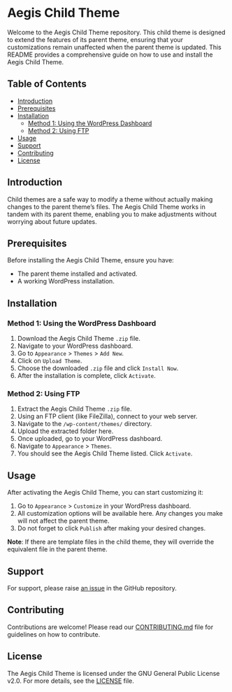 # Aegis Child Theme

Welcome to the Aegis Child Theme repository. This child theme is designed to extend the features of its parent theme, ensuring that your customizations remain unaffected when the parent theme is updated. This README provides a comprehensive guide on how to use and install the Aegis Child Theme.

## Table of Contents
- [Introduction](#introduction)
- [Prerequisites](#prerequisites)
- [Installation](#installation)
  - [Method 1: Using the WordPress Dashboard](#method-1-using-the-wordpress-dashboard)
  - [Method 2: Using FTP](#method-2-using-ftp)
- [Usage](#usage)
- [Support](#support)
- [Contributing](#contributing)
- [License](#license)

## Introduction
Child themes are a safe way to modify a theme without actually making changes to the parent theme’s files. The Aegis Child Theme works in tandem with its parent theme, enabling you to make adjustments without worrying about future updates.

## Prerequisites
Before installing the Aegis Child Theme, ensure you have:
- The parent theme installed and activated.
- A working WordPress installation.

## Installation

### Method 1: Using the WordPress Dashboard
1. Download the Aegis Child Theme `.zip` file.
2. Navigate to your WordPress dashboard.
3. Go to `Appearance` > `Themes` > `Add New`.
4. Click on `Upload Theme`.
5. Choose the downloaded `.zip` file and click `Install Now`.
6. After the installation is complete, click `Activate`.

### Method 2: Using FTP
1. Extract the Aegis Child Theme `.zip` file.
2. Using an FTP client (like FileZilla), connect to your web server.
3. Navigate to the `/wp-content/themes/` directory.
4. Upload the extracted folder here.
5. Once uploaded, go to your WordPress dashboard.
6. Navigate to `Appearance` > `Themes`.
7. You should see the Aegis Child Theme listed. Click `Activate`.

## Usage
After activating the Aegis Child Theme, you can start customizing it:
1. Go to `Appearance` > `Customize` in your WordPress dashboard.
2. All customization options will be available here. Any changes you make will not affect the parent theme.
3. Do not forget to click `Publish` after making your desired changes.

**Note**: If there are template files in the child theme, they will override the equivalent file in the parent theme.

## Support
For support, please raise [an issue](https://github.com/atmostfear-entertainment/aegis/issues) in the GitHub repository.

## Contributing
Contributions are welcome! Please read our [CONTRIBUTING.md](https://github.com/atmostfear-entertainment/aegis/blob/main/CONTRIBUTING.md) file for guidelines on how to contribute.

## License
The Aegis Child Theme is licensed under the GNU General Public License v2.0. For more details, see the [LICENSE](LICENSE) file.
